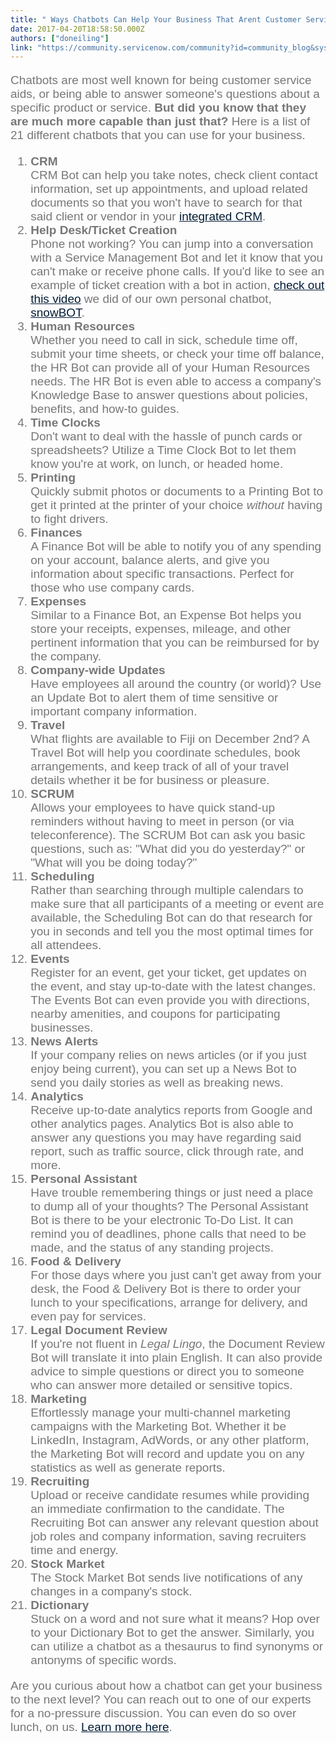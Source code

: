 ```yaml
---
title: " Ways Chatbots Can Help Your Business That Arent Customer Service"
date: 2017-04-20T18:58:50.000Z
authors: ["doneiling"]
link: "https://community.servicenow.com/community?id=community_blog&sys_id=c33e22addbd0dbc01dcaf3231f9619da"
---
```

<p style="margin-bottom: 20px; color: #777777; font-family: Oxygen, Arial, Helvetica, sans-serif; font-size: 19px;">Chatbots are most well known for being customer service aids, or being able to answer someone's questions about a specific product or service. <strong>But did you know that they are much more capable than just that?</strong> Here is a list of 21 different chatbots that you can use for your business.</p><ol style="color: #777777; font-family: Oxygen, Arial, Helvetica, sans-serif; font-size: 19px;"><li><strong>CRM</strong><br/>CRM Bot can help you take notes, check client contact information, set up appointments, and upload related documents so that you won't have to search for that said client or vendor in your <a title="w.vsoftconsulting.com/it-solutions/overview/" href="http://www.vsoftconsulting.com/it-solutions/overview/" style="color: #031c35;">integrated CRM</a>.</li><li><strong>Help Desk/Ticket Creation</strong><br/>Phone not working? You can jump into a conversation with a Service Management Bot and let it know that you can't make or receive phone calls. If you'd like to see an example of ticket creation with a bot in action, <a title="ww.youtube.com/watch?v=FdET4CS-t4o" href="https://www.youtube.com/watch?v=FdET4CS-t4o" style="color: #031c35;" target="_blank">check out this video</a> we did of our own personal chatbot, <a title="og.vsoftconsulting.com/blog/introducing-snowbot-the-smart-chatbot-for-servicenow" href="http://blog.vsoftconsulting.com/blog/introducing-snowbot-the-smart-chatbot-for-servicenow" style="color: #031c35;">snowBOT</a>.</li><li><strong>Human Resources</strong><br/>Whether you need to call in sick, schedule time off, submit your time sheets, or check your time off balance, the HR Bot can provide all of your Human Resources needs. The HR Bot is even able to access a company's Knowledge Base to answer questions about policies, benefits, and how-to guides.</li><li><strong>Time Clocks</strong><br/>Don't want to deal with the hassle of punch cards or spreadsheets? Utilize a Time Clock Bot to let them know you're at work, on lunch, or headed home.</li><li><strong>Printing</strong><br/>Quickly submit photos or documents to a Printing Bot to get it printed at the printer of your choice <em>without</em> having to fight drivers.</li><li><strong>Finances</strong><br/>A Finance Bot will be able to notify you of any spending on your account, balance alerts, and give you information about specific transactions. Perfect for those who use company cards.</li><li><strong>Expenses</strong><br/>Similar to a Finance Bot, an Expense Bot helps you store your receipts, expenses, mileage, and other pertinent information that you can be reimbursed for by the company.</li><li><strong>Company-wide Updates</strong><br/>Have employees all around the country (or world)? Use an Update Bot to alert them of time sensitive or important company information. </li><li><strong>Travel</strong><br/>What flights are available to Fiji on December 2nd? A Travel Bot will help you coordinate schedules, book arrangements, and keep track of all of your travel details whether it be for business or pleasure.</li><li><strong>SCRUM</strong><br/>Allows your employees to have quick stand-up reminders without having to meet in person (or via teleconference). The SCRUM Bot can ask you basic questions, such as: "What did you do yesterday?" or "What will you be doing today?"</li><li><strong>Scheduling</strong><br/>Rather than searching through multiple calendars to make sure that all participants of a meeting or event are available, the Scheduling Bot can do that research for you in seconds and tell you the most optimal times for all attendees.</li><li><strong>Events</strong><br/>Register for an event, get your ticket, get updates on the event, and stay up-to-date with the latest changes. The Events Bot can even provide you with directions, nearby amenities, and coupons for participating businesses.</li><li><strong>News Alerts</strong><br/>If your company relies on news articles (or if you just enjoy being current), you can set up a News Bot to send you daily stories as well as breaking news.</li><li><strong>Analytics</strong><br/>Receive up-to-date analytics reports from Google and other analytics pages. Analytics Bot is also able to answer any questions you may have regarding said report, such as traffic source, click through rate, and more.</li><li><strong>Personal Assistant</strong><br/>Have trouble remembering things or just need a place to dump all of your thoughts? The Personal Assistant Bot is there to be your electronic To-Do List. It can remind you of deadlines, phone calls that need to be made, and the status of any standing projects.</li><li><strong>Food &amp; Delivery</strong><br/>For those days where you just can't get away from your desk, the Food &amp; Delivery Bot is there to order your lunch to your specifications, arrange for delivery, and even pay for services.</li><li><strong>Legal Document Review</strong><br/>If you're not fluent in <em>Legal Lingo</em>, the Document Review Bot will translate it into plain English. It can also provide advice to simple questions or direct you to someone who can answer more detailed or sensitive topics.</li><li><strong>Marketing</strong><br/>Effortlessly manage your multi-channel marketing campaigns with the Marketing Bot. Whether it be LinkedIn, Instagram, AdWords, or any other platform, the Marketing Bot will record and update you on any statistics as well as generate reports.</li><li><strong>Recruiting</strong><br/>Upload or receive candidate resumes while providing an immediate confirmation to the candidate. The Recruiting Bot can answer any relevant question about job roles and company information, saving recruiters time and energy.</li><li><strong>Stock Market</strong><br/>The Stock Market Bot sends live notifications of any changes in a company's stock.</li><li><strong>Dictionary</strong><br/>Stuck on a word and not sure what it means? Hop over to your Dictionary Bot to get the answer. Similarly, you can utilize a chatbot as a thesaurus to find synonyms or antonyms of specific words.</li></ol><p style="margin-bottom: 20px; color: #777777; font-family: Oxygen, Arial, Helvetica, sans-serif; font-size: 19px;">Are you curious about how a chatbot can get your business to the next level? You can reach out to one of our experts for a no-pressure discussion. You can even do so over lunch, on us. <a title="fo.vsoftconsulting.com/learn-lunch-with-vsoft-consulting" href="http://info.vsoftconsulting.com/learn-lunch-with-vsoft-consulting" style="color: #031c35;">Learn more here</a>.</p>